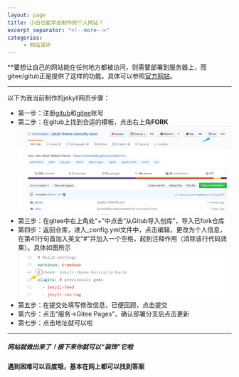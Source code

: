 ```yaml
---
layout: page
title: 小白也能学会制作的个人网站？
excerpt_separator: "<!--more-->"
categories:
     - 网站设计
---
```

**要想让自己的网站能在任何地方都被访问，则需要部署到服务器上，而gitee/gitub正是提供了这样的功能。具体可以参照[官方网站](https://pages.github.com/)。  
***
以下为我当前制作的jekyll网页步骤：
* 第一步：注册[gitub](https://github.com/)和[gitee](https://gitee.com/)账号
* 第二步：在gitub上找到合适的模板，点击右上角**FORK**
![gitub模板](/assets/images/222.png)
* 第三步：在gitee中右上角处“+”中点击“从Gitub导入创库”，导入已fork仓库
* 第四步：返回仓库，进入_config.yml文件中，点击编辑，更改为个人信息，在第41行句首加入英文“#”并加入一个空格，起到注释作用（消除该行代码效果）。具体如图所示
![仓库](/assets/images/111.png)
* 第五步：在提交处填写修改信息，已便回顾，点击提交
* 第六步：点击“服务→Gitee Pages”，确认部署分支后点击更新
* 第七步：点击地址就可以啦
***

##### 网站就做出来了！接下来你就可以“装饰”它啦
**遇到困难可以百度哦，基本在网上都可以找到答案**